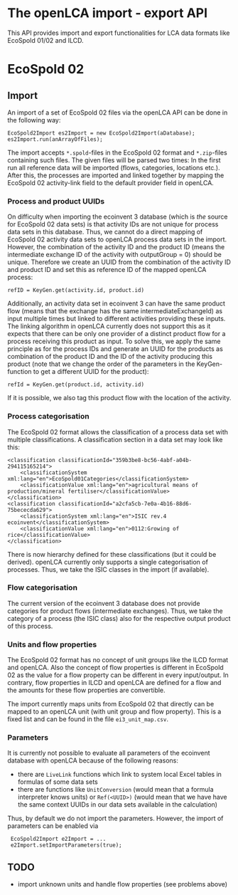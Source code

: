 The openLCA import - export API
===============================
This API provides import and export functionalities for LCA data formats like
EcoSpold 01/02 and ILCD. 

EcoSpold 02
===========

## Import
An import of a set of EcoSpold 02 files via the openLCA API can be done in the
following way:

	EcoSpold2Import es2Import = new EcoSpold2Import(aDatabase);
	es2Import.run(anArrayOfFiles);	
	
The import accepts `*.spold`-files in the EcoSpold 02 format and `*.zip`-files
containing such files. The given files will be parsed two times: In the first
run all reference data will be imported (flows, categories, locations etc.).
After this, the processes are imported and linked together by mapping the 
EcoSpold 02 activity-link field to the default provider field in openLCA.

### Process and product UUIDs
On difficulty when importing the ecoinvent 3 database (which is _the_ source for
EcoSpold 02 data sets) is that activity IDs are not unique for process data sets
in this database. Thus, we cannot do a direct mapping of EcoSpold 02 activity
data sets to openLCA process data sets in the import. However, the combination 
of the activity ID and the product ID (means the intermediate exchange ID of the
activity with outputGroup = 0) should be unique. Therefore we create an UUID from
the combination of the activity ID and product ID and set this as reference ID 
of the mapped openLCA process:

	refID = KeyGen.get(activity.id, product.id)

Additionally, an activity data set in ecoinvent 3 can have the same product flow
(means that the exchange has the same intermediateExchangeId) as
input multiple times but linked to different activities providing these inputs.
The linking algorithm in openLCA currently does not support this as it expects 
that there can be only one provider of a distinct product flow for a process 
receiving this product as input. To solve this, we apply the same principle as 
for the process IDs and generate an UUID for the products as combination of the
product ID and the ID of the activity producing this product (note that we 
change the order of the parameters in the KeyGen-function to get a different 
UUID for the product):

	refId = KeyGen.get(product.id, activity.id)  

If it is possible, we also tag this product flow with the location of the 
activity.

### Process categorisation
The EcoSpold 02 format allows the classification of a process data set with 
multiple classifications. A classification section in a data set may look like 
this:

	<classification classificationId="359b3be8-bc56-4abf-a04b-294115165214">
		<classificationSystem xml:lang="en">EcoSpold01Categories</classificationSystem>
	 	<classificationValue xml:lang="en">agricultural means of production/mineral fertiliser</classificationValue>
	</classification>
	<classification classificationId="a2cfa5cb-7e0a-4b16-88d6-75bececda629">
		<classificationSystem xml:lang="en">ISIC rev.4 ecoinvent</classificationSystem>
		<classificationValue xml:lang="en">0112:Growing of rice</classificationValue>
	</classification>
	
There is now hierarchy defined for these classifications (but it could be 
derived). openLCA currently only supports a single categorisation of processes.
Thus, we take the ISIC classes in the import (if available).

### Flow categorisation
The current version of the ecoinvent 3 database does not provide categories for
product flows (intermediate exchanges). Thus, we take the category of a process
(the ISIC class) also for the respective output product of this process.

### Units and flow properties
The EcoSpold 02 format has no concept of unit groups like the ILCD format and 
openLCA. Also the concept of flow properties is different in EcoSpold 02 as 
the value for a flow property can be different in every input/output. In
contrary, flow properties in ILCD and openLCA are defined for a flow and 
the amounts for these flow properties are convertible. 

The import currently maps units from EcoSpold 02 that directly can be mapped to 
an openLCA unit (with unit group and flow property). This is a fixed list and
can be found in the file `ei3_unit_map.csv`. 

### Parameters
It is currently not possible to evaluate all parameters of the ecoinvent 
database with openLCA because of the following reasons:

* there are `LiveLink` functions which link to system local Excel tables in 
  formulas of some data sets
* there are functions like `UnitConversion` (would mean that a formula
  interpreter knows units) or `Ref(<UUID>)` (would mean that we have have the
  same context UUIDs in our data sets available in the calculation)   

Thus, by default we do not import the parameters. However, the import of 
parameters can be enabled via

     EcoSpold2Import e2Import = ...
     e2Import.setImportParameters(true);
     
     
TODO
----
* import unknown units and handle flow properties (see problems above)

 
 
